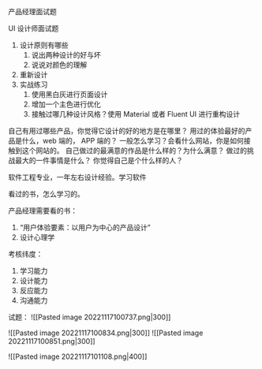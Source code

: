 产品经理面试题

UI  设计师面试题
1. 设计原则有哪些
	1. 说出两种设计的好与坏
	2. 说说对颜色的理解
2. 重新设计
3. 实战练习
	1. 使用黑白灰进行页面设计
	2. 增加一个主色进行优化
	3. 接触过哪几种设计风格？使用 Material 或者 Fluent UI 进行重构设计

自己有用过哪些产品，你觉得它设计的好的地方是在哪里？
用过的体验最好的产品是什么，web 端的， APP 端的？
一般怎么学习？会看什么网站，你是如何接触到这个网站的。
自己做过的最满意的作品是什么样的？为什么满意？
做过的挑战最大的一件事情是什么？
你觉得自己是个什么样的人？

软件工程专业，一年左右设计经验。学习软件

看过的书，怎么学习的。

产品经理需要看的书：
1. “用户体验要素：以用户为中心的产品设计”
2. 设计心理学

考核纬度：
1. 学习能力
2. 设计能力
3. 反应能力
4. 沟通能力


试题：
![[Pasted image 20221117100737.png|300]]

![[Pasted image 20221117100834.png|300]]
![[Pasted image 20221117100851.png|300]]

![[Pasted image 20221117101108.png|400]]



